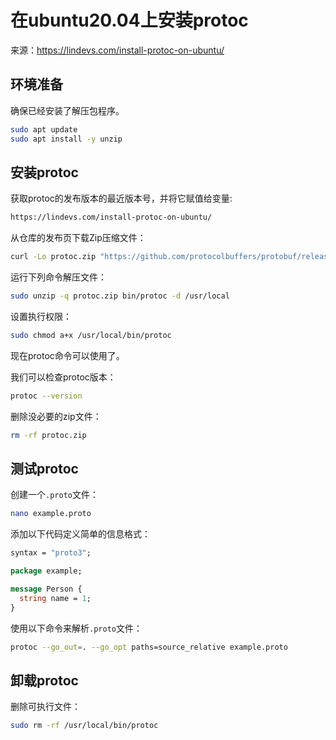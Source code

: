 # 在ubuntu20.04上安装protoc

来源：https://lindevs.com/install-protoc-on-ubuntu/

## 环境准备

确保已经安装了解压包程序。

```bash
sudo apt update
sudo apt install -y unzip
```
## 安装protoc

获取protoc的发布版本的最近版本号，并将它赋值给变量:

```bash
https://lindevs.com/install-protoc-on-ubuntu/
```

从仓库的发布页下载Zip压缩文件：
```bash
curl -Lo protoc.zip "https://github.com/protocolbuffers/protobuf/releases/latest/download/protoc-${PROTOC_VERSION}-linux-x86_64.zip"
```

运行下列命令解压文件：

```bash
sudo unzip -q protoc.zip bin/protoc -d /usr/local
```

设置执行权限：

```bash
sudo chmod a+x /usr/local/bin/protoc
```

现在protoc命令可以使用了。

我们可以检查protoc版本：

```bash
protoc --version
```

删除没必要的zip文件：

```bash
rm -rf protoc.zip
```

## 测试protoc

创建一个`.proto`文件：

```bash
nano example.proto
```

添加以下代码定义简单的信息格式：

```protobuf
syntax = "proto3";

package example;

message Person {
  string name = 1;
}
```

使用以下命令来解析`.proto`文件：

```bash
protoc --go_out=. --go_opt paths=source_relative example.proto
```

## 卸载protoc

删除可执行文件：

```bash
sudo rm -rf /usr/local/bin/protoc
```

